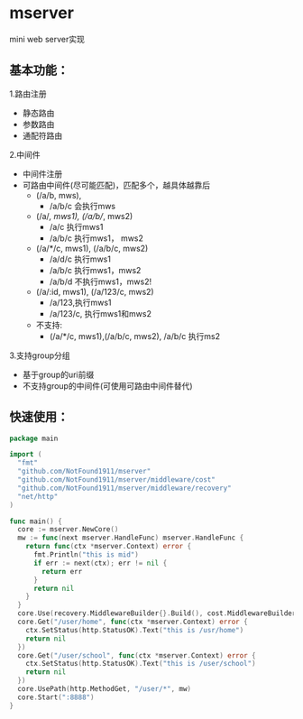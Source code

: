 # mserver
mini web server实现
## 基本功能：
1.路由注册
* 静态路由
* 参数路由
* 通配符路由

2.中间件
* 中间件注册
* 可路由中间件(尽可能匹配)，匹配多个，越具体越靠后
  * (/a/b, mws), 
    * /a/b/c 会执行mws
  * (/a/*, mws1), (/a/b/*, mws2)
    * /a/c 执行mws1
    * /a/b/c 执行mws1， mws2
  * (/a/*/c, mws1), (/a/b/c, mws2)
    * /a/d/c 执行mws1
    * /a/b/c 执行mws1，mws2
    * /a/b/d 不执行mws1，mws2!
  * (/a/:id, mws1), (/a/123/c, mws2)
    * /a/123,执行mws1
    * /a/123/c, 执行mws1和mws2
  * 不支持:
    * (/a/*/c, mws1),(/a/b/c, mws2), /a/b/c 执行ms2

3.支持group分组
* 基于group的uri前缀
* 不支持group的中间件(可使用可路由中间件替代)
## 快速使用：
```go
package main

import (
  "fmt"
  "github.com/NotFound1911/mserver"
  "github.com/NotFound1911/mserver/middleware/cost"
  "github.com/NotFound1911/mserver/middleware/recovery"
  "net/http"
)

func main() {
  core := mserver.NewCore()
  mw := func(next mserver.HandleFunc) mserver.HandleFunc {
    return func(ctx *mserver.Context) error {
      fmt.Println("this is mid")
      if err := next(ctx); err != nil {
        return err
      }
      return nil
    }
  }
  core.Use(recovery.MiddlewareBuilder{}.Build(), cost.MiddlewareBuilder{}.Build())
  core.Get("/user/home", func(ctx *mserver.Context) error {
    ctx.SetStatus(http.StatusOK).Text("this is /usr/home")
    return nil
  })
  core.Get("/user/school", func(ctx *mserver.Context) error {
    ctx.SetStatus(http.StatusOK).Text("this is /user/school")
    return nil
  })
  core.UsePath(http.MethodGet, "/user/*", mw)
  core.Start(":8888")
}

```
